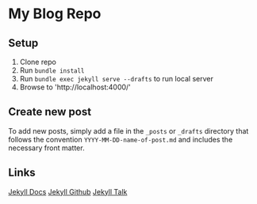 # My Blog Repo

## Setup
1. Clone repo
2. Run `bundle install`
3. Run `bundle exec jekyll serve --drafts` to run local server
4. Browse to 'http://localhost:4000/'

## Create new post
To add new posts, simply add a file in the `_posts` or `_drafts` directory that follows the convention `YYYY-MM-DD-name-of-post.md` and includes the necessary front matter.

## Links
[Jekyll Docs](https://jekyllrb.com/docs/home)
[Jekyll Github](https://github.com/jekyll/jekyll)
[Jekyll Talk](https://talk.jekyllrb.com/)
